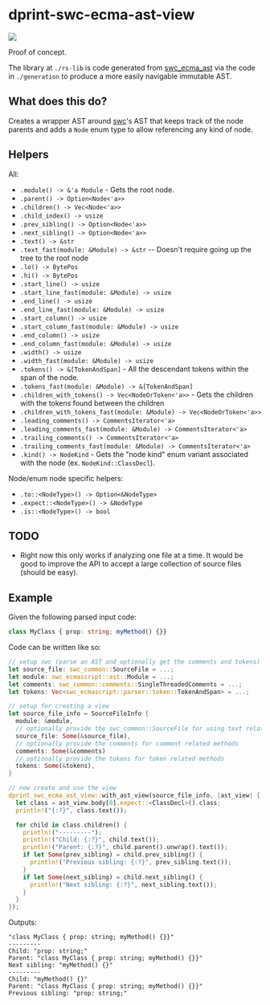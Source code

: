 # dprint-swc-ecma-ast-view

[![](https://img.shields.io/crates/v/dprint-swc-ecma-ast-view.svg)](https://crates.io/crates/dprint-swc-ecma-ast-view)

Proof of concept.

The library at `./rs-lib` is code generated from [swc_ecma_ast](https://crates.io/crates/swc_ecma_ast) via the code in `./generation` to produce a more easily navigable immutable AST.

## What does this do?

Creates a wrapper AST around [swc](https://github.com/swc-project/swc)'s AST that keeps track of the node parents and adds a `Node` enum type to allow referencing any kind of node.

## Helpers

All:

- `.module() -> &'a Module` - Gets the root node.
- `.parent() -> Option<Node<'a>>`
- `.children() -> Vec<Node<'a>>`
- `.child_index() -> usize`
- `.prev_sibling() -> Option<Node<'a>>`
- `.next_sibling() -> Option<Node<'a>>`
- `.text() -> &str`
- `.text_fast(module: &Module) -> &str` -- Doesn't require going up the tree to the root node
- `.lo() -> BytePos`
- `.hi() -> BytePos`
- `.start_line() -> usize`
- `.start_line_fast(module: &Module) -> usize`
- `.end_line() -> usize`
- `.end_line_fast(module: &Module) -> usize`
- `.start_column() -> usize`
- `.start_column_fast(module: &Module) -> usize`
- `.end_column() -> usize`
- `.end_column_fast(module: &Module) -> usize`
- `.width() -> usize`
- `.width_fast(module: &Module) -> usize`
- `.tokens() -> &[TokenAndSpan]` - All the descendant tokens within the span of the node.
- `.tokens_fast(module: &Module) -> &[TokenAndSpan]`
- `.children_with_tokens() -> Vec<NodeOrToken<'a>>` - Gets the children with the tokens found between the children
- `.children_with_tokens_fast(module: &Module) -> Vec<NodeOrToken<'a>>`
- `.leading_comments() -> CommentsIterator<'a>`
- `.leading_comments_fast(module: &Module) -> CommentsIterator<'a>`
- `.trailing_comments() -> CommentsIterator<'a>`
- `.trailing_comments_fast(module: &Module) -> CommentsIterator<'a>`
- `.kind() -> NodeKind` - Gets the "node kind" enum variant associated with the node (ex. `NodeKind::ClassDecl`).

Node/enum node specific helpers:

- `.to::<NodeType>() -> Option<&NodeType>`
- `.expect::<NodeType>() -> &NodeType`
- `.is::<NodeType>() -> bool`

## TODO

- Right now this only works if analyzing one file at a time. It would be good to improve the API to accept a large
  collection of source files (should be easy).

## Example

Given the following parsed input code:

<!-- dprint-ignore -->
```ts
class MyClass { prop: string; myMethod() {}}
```

Code can be written like so:

```rust
// setup swc (parse an AST and optionally get the comments and tokens)
let source_file: swc_common::SourceFile = ...;
let module: swc_ecmascript::ast::Module = ...;
let comments: swc_common::comments::SingleThreadedComments = ...;
let tokens: Vec<swc_ecmascript::parser::token::TokenAndSpan> = ...;

// setup for creating a view
let source_file_info = SourceFileInfo {
  module: &module,
  // optionally provide the swc_common::SourceFile for using text related methods
  source_file: Some(&source_file),
  // optionally provide the comments for comment related methods
  comments: Some(&comments)
  // optionally provide the tokens for token related methods
  tokens: Some(&tokens),
}

// now create and use the view
dprint_swc_ecma_ast_view::with_ast_view(source_file_info, |ast_view| {
  let class = ast_view.body[0].expect::<ClassDecl>().class;
  println!("{:?}", class.text());

  for child in class.children() {
    println!("---------");
    println!("Child: {:?}", child.text());
    println!("Parent: {:?}", child.parent().unwrap().text());
    if let Some(prev_sibling) = child.prev_sibling() {
      println!("Previous sibling: {:?}", prev_sibling.text());
    }
    if let Some(next_sibling) = child.next_sibling() {
      println!("Next sibling: {:?}", next_sibling.text());
    }
  }
});
```

Outputs:

```
"class MyClass { prop: string; myMethod() {}}"
---------
Child: "prop: string;"
Parent: "class MyClass { prop: string; myMethod() {}}"
Next sibling: "myMethod() {}"
---------
Child: "myMethod() {}"
Parent: "class MyClass { prop: string; myMethod() {}}"
Previous sibling: "prop: string;"
```
